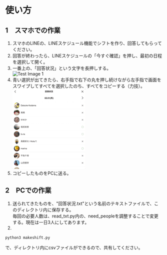 # **使い方**  
## 1　スマホでの作業  
1. スマホのLINEの、LINEスケジュール機能でシフトを作り、回答してもらってください。  
2. 回答が終わったら、LINEスケジュールの「今すぐ確認」を押し、最初の日程を選択して開く。  
3. 一番上の、「回答状況」という文字を長押しする。  
![Test Image 1](https://github.com/mamisanlover/test/blob/main/%E4%BE%8B1.png)  
4. 青い選択が出てきたら、右手指で右下の丸を押し続けながら左手指で画面をスワイプしてすべてを選択したのち、すべてをコピーする（力技）。  
![Test Gif 1](https://github.com/mamisanlover/test/blob/main/test.gif)  
5. コピーしたものをPCに送る。  

## 2　PCでの作業  
1. 送られてきたものを、"回答状況.txt"という名前のテキストファイルで、このディレクトリ内に保存する。  
毎回の必要人数は、read_txt.py内の、need_peopleを調整することで変更する。現在は一日3人にしてあります。  
2.
```
python3 makeshift.py
```
で、ディレクトリ内にcsvファイルができるので、共有してください。  
